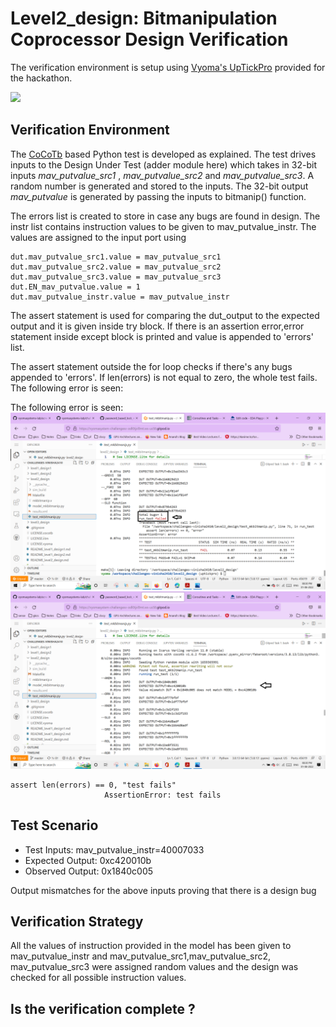 # Level2_design: Bitmanipulation Coprocessor Design Verification

The verification environment is setup using [Vyoma's UpTickPro](https://vyomasystems.com) provided for the hackathon.

![]([https://i.imgur.com/miWGA1o.png](https://github.com/vyomasystems-lab/challenges-vinisha2410/blob/master/images/Gitpod%20id.png))

## Verification Environment

The [CoCoTb](https://www.cocotb.org/) based Python test is developed as explained. The test drives inputs to the Design Under Test (adder module here) which takes in 32-bit inputs *mav_putvalue_src1* , *mav_putvalue_src2* and *mav_putvalue_src3*. A random number is generated and stored to the inputs. The 32-bit output *mav_putvalue* is generated by passing the inputs to bitmanip() function.

The errors list is created to store in case any bugs are found in design. The instr list contains instruction values to be given to mav_putvalue_instr.
The values are assigned to the input port using 
```
dut.mav_putvalue_src1.value = mav_putvalue_src1
dut.mav_putvalue_src2.value = mav_putvalue_src2
dut.mav_putvalue_src3.value = mav_putvalue_src3
dut.EN_mav_putvalue.value = 1
dut.mav_putvalue_instr.value = mav_putvalue_instr
```

The assert statement is used for comparing the dut_output to the expected output and it is given inside try block. If there is an assertion error,error statement inside except block is printed and value is appended to 'errors' list.

The assert statement outside the for loop checks if there's any bugs appended to 'errors'. If len(errors) is not equal to zero, the whole test fails. The following error is seen:

The following error is seen:
![](https://github.com/vyomasystems-lab/challenges-vinisha2410/blob/master/images/level2_failed_test.png)
![](https://github.com/vyomasystems-lab/challenges-vinisha2410/blob/master/images/level2_failed_test%20(2).png)
```
assert len(errors) == 0, "test fails"
                     AssertionError: test fails
```
## Test Scenario 
- Test Inputs: mav_putvalue_instr=40007033
- Expected Output: 0xc420010b
- Observed Output: 0x1840c005

Output mismatches for the above inputs proving that there is a design bug

## Verification Strategy
All the values of instruction provided in the model has been given to mav_putvalue_instr and mav_putvalue_src1,mav_putvalue_src2, mav_putvalue_src3 were assigned random values and the design was checked for all possible instruction values.

## Is the verification complete ?
